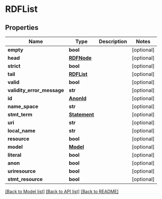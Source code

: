 # RDFList

## Properties
Name | Type | Description | Notes
------------ | ------------- | ------------- | -------------
**empty** | **bool** |  | [optional] 
**head** | [**RDFNode**](RDFNode.md) |  | [optional] 
**strict** | **bool** |  | [optional] 
**tail** | [**RDFList**](RDFList.md) |  | [optional] 
**valid** | **bool** |  | [optional] 
**validity_error_message** | **str** |  | [optional] 
**id** | [**AnonId**](AnonId.md) |  | [optional] 
**name_space** | **str** |  | [optional] 
**stmt_term** | [**Statement**](Statement.md) |  | [optional] 
**uri** | **str** |  | [optional] 
**local_name** | **str** |  | [optional] 
**resource** | **bool** |  | [optional] 
**model** | [**Model**](Model.md) |  | [optional] 
**literal** | **bool** |  | [optional] 
**anon** | **bool** |  | [optional] 
**uriresource** | **bool** |  | [optional] 
**stmt_resource** | **bool** |  | [optional] 

[[Back to Model list]](../README.md#documentation-for-models) [[Back to API list]](../README.md#documentation-for-api-endpoints) [[Back to README]](../README.md)


